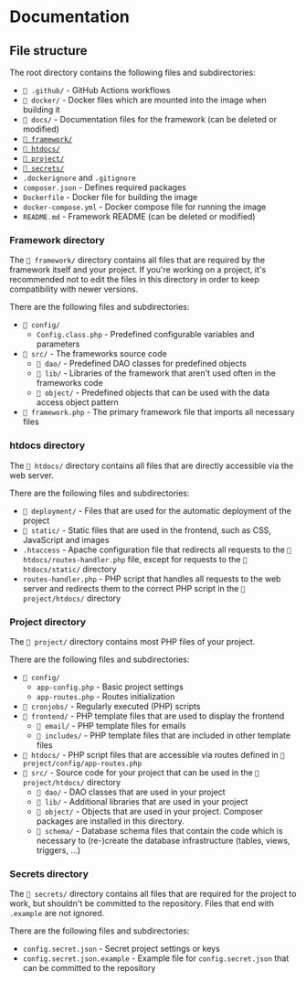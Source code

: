 # Documentation
## File structure
The root directory contains the following files and subdirectories:
- `📁 .github/` - GitHub Actions workflows
- `📁 docker/` - Docker files which are mounted into the image when building it
- `📁 docs/` - Documentation files for the framework (can be deleted or modified)
- [`📁 framework/`](#framework-directory)
- [`📁 htdocs/`](#htdocs-directory)
- [`📁 project/`](#project-directory)
- [`📁 secrets/`](#secrets-directory)
- `.dockerignore` and `.gitignore`
- `composer.json` - Defines required packages
- `Dockerfile` - Docker file for building the image
- `docker-compose.yml` - Docker compose file for running the image
- `README.md` - Framework README (can be deleted or modified)

### Framework directory
The `📁 framework/` directory contains all files that are required by the framework itself and your project. If you're working on a project, it's recommended not to edit the files in this directory in order to keep compatibility with newer versions.

There are the following files and subdirectories:
- `📁 config/`
  - `Config.class.php` - Predefined configurable variables and parameters
- `📁 src/` - The frameworks source code
  - `📁 dao/` - Predefined DAO classes for predefined objects
  - `📁 lib/` - Libraries of the framework that aren't used often in the frameworks code
  - `📁 object/` - Predefined objects that can be used with the data access object pattern
- `📄 framework.php` - The primary framework file that imports all necessary files

### htdocs directory
The `📁 htdocs/` directory contains all files that are directly accessible via the web server.

There are the following files and subdirectories:
- `📁 deployment/` - Files that are used for the automatic deployment of the project
- `📁 static/` - Static files that are used in the frontend, such as CSS, JavaScript and images
- `.htaccess` - Apache configuration file that redirects all requests to the `📁 htdocs/routes-handler.php` file, except for requests to the `📁 htdocs/static/` directory
- `routes-handler.php` - PHP script that handles all requests to the web server and redirects them to the correct PHP script in the `📁 project/htdocs/` directory

### Project directory
The `📁 project/` directory contains most PHP files of your project.

There are the following files and subdirectories:
- `📁 config/`
  - `app-config.php` - Basic project settings
  - `app-routes.php` - Routes initialization
- `📁 cronjobs/` - Regularly executed (PHP) scripts
- `📁 frontend/` - PHP template files that are used to display the frontend
  - `📁 email/` - PHP template files for emails
  - `📁 includes/` - PHP template files that are included in other template files
- `📁 htdocs/` - PHP script files that are accessible via routes defined in `📁 project/config/app-routes.php`
- `📁 src/` - Source code for your project that can be used in the `📁 project/htdocs/` directory
    - `📁 dao/` - DAO classes that are used in your project
    - `📁 lib/` - Additional libraries that are used in your project
    - `📁 object/` - Objects that are used in your project. Composer packages are installed in this directory.
    - `📁 schema/` - Database schema files that contain the code which is necessary to (re-)create the database infrastructure (tables, views, triggers, ...)

### Secrets directory
The `📁 secrets/` directory contains all files that are required for the project to work, but shouldn't be committed to the repository. Files that end with `.example` are not ignored.

There are the following files and subdirectories:
- `config.secret.json` - Secret project settings or keys
- `config.secret.json.example` - Example file for `config.secret.json` that can be committed to the repository
